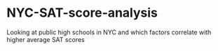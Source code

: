 # NYC-SAT-score-analysis
Looking at public high schools in NYC and which factors correlate with higher average SAT scores

